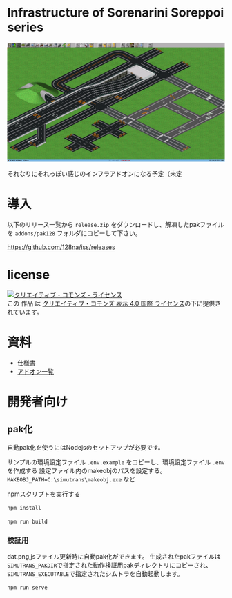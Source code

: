 # Infrastructure of Sorenarini Soreppoi series

![tumbnail](./docs/tumbnail.png)

それなりにそれっぽい感じのインフラアドオンになる予定（未定

# 導入

以下のリリース一覧から `release.zip` をダウンロードし、解凍したpakファイルを `addons/pak128` フォルダにコピーして下さい。

https://github.com/128na/iss/releases

# license

<a rel="license" href="http://creativecommons.org/licenses/by/4.0/"><img alt="クリエイティブ・コモンズ・ライセンス" style="border-width:0" src="https://i.creativecommons.org/l/by/4.0/88x31.png" /></a><br />この 作品 は <a rel="license" href="http://creativecommons.org/licenses/by/4.0/">クリエイティブ・コモンズ 表示 4.0 国際 ライセンス</a>の下に提供されています。


# 資料

- [仕様書](./docs/spec.md)
- [アドオン一覧](./docs/addons.md)


# 開発者向け
## pak化

自動pak化を使うにはNodejsのセットアップが必要です。

サンプルの環境設定ファイル `.env.example` をコピーし、環境設定ファイル `.env` を作成する
設定ファイル内のmakeobjのパスを設定する。
`MAKEOBJ_PATH=C:\simutrans\makeobj.exe` など

npmスクリプトを実行する
```
npm install

npm run build
```

### 検証用
dat,png,jsファイル更新時に自動pak化ができます。
生成されたpakファイルは`SIMUTRANS_PAKDIR`で指定された動作検証用pakディレクトリにコピーされ、`SIMUTRANS_EXECUTABLE`で指定されたシムトラを自動起動します。

```
npm run serve
```
